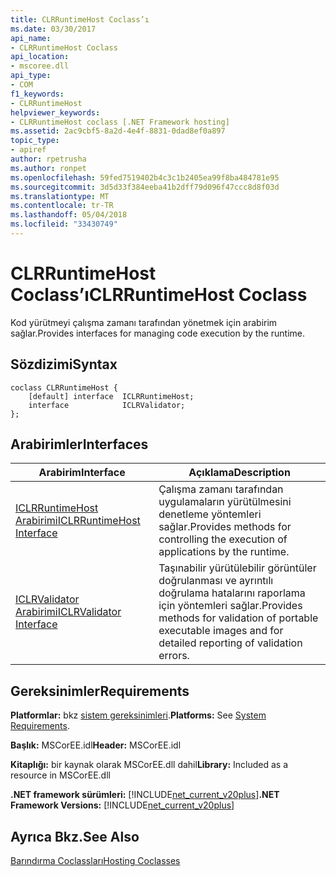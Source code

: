 ```yaml
---
title: CLRRuntimeHost Coclass’ı
ms.date: 03/30/2017
api_name:
- CLRRuntimeHost Coclass
api_location:
- mscoree.dll
api_type:
- COM
f1_keywords:
- CLRRuntimeHost
helpviewer_keywords:
- CLRRuntimeHost coclass [.NET Framework hosting]
ms.assetid: 2ac9cbf5-8a2d-4e4f-8831-0dad8ef0a897
topic_type:
- apiref
author: rpetrusha
ms.author: ronpet
ms.openlocfilehash: 59fed7519402b4c3c1b2405ea99f8ba484781e95
ms.sourcegitcommit: 3d5d33f384eeba41b2dff79d096f47ccc8d8f03d
ms.translationtype: MT
ms.contentlocale: tr-TR
ms.lasthandoff: 05/04/2018
ms.locfileid: "33430749"
---
```

# <a name="clrruntimehost-coclass"></a><span data-ttu-id="07729-102">CLRRuntimeHost Coclass’ı</span><span class="sxs-lookup"><span data-stu-id="07729-102">CLRRuntimeHost Coclass</span></span>
<span data-ttu-id="07729-103">Kod yürütmeyi çalışma zamanı tarafından yönetmek için arabirim sağlar.</span><span class="sxs-lookup"><span data-stu-id="07729-103">Provides interfaces for managing code execution by the runtime.</span></span>  
  
## <a name="syntax"></a><span data-ttu-id="07729-104">Sözdizimi</span><span class="sxs-lookup"><span data-stu-id="07729-104">Syntax</span></span>  
  
```  
coclass CLRRuntimeHost {  
    [default] interface  ICLRRuntimeHost;  
    interface            ICLRValidator;  
};  
```  
  
## <a name="interfaces"></a><span data-ttu-id="07729-105">Arabirimler</span><span class="sxs-lookup"><span data-stu-id="07729-105">Interfaces</span></span>  
  
|<span data-ttu-id="07729-106">Arabirim</span><span class="sxs-lookup"><span data-stu-id="07729-106">Interface</span></span>|<span data-ttu-id="07729-107">Açıklama</span><span class="sxs-lookup"><span data-stu-id="07729-107">Description</span></span>|  
|---------------|-----------------|  
|[<span data-ttu-id="07729-108">ICLRRuntimeHost Arabirimi</span><span class="sxs-lookup"><span data-stu-id="07729-108">ICLRRuntimeHost Interface</span></span>](../../../../docs/framework/unmanaged-api/hosting/iclrruntimehost-interface.md)|<span data-ttu-id="07729-109">Çalışma zamanı tarafından uygulamaların yürütülmesini denetleme yöntemleri sağlar.</span><span class="sxs-lookup"><span data-stu-id="07729-109">Provides methods for controlling the execution of applications by the runtime.</span></span>|  
|[<span data-ttu-id="07729-110">ICLRValidator Arabirimi</span><span class="sxs-lookup"><span data-stu-id="07729-110">ICLRValidator Interface</span></span>](../../../../docs/framework/unmanaged-api/hosting/iclrvalidator-interface.md)|<span data-ttu-id="07729-111">Taşınabilir yürütülebilir görüntüler doğrulanması ve ayrıntılı doğrulama hatalarını raporlama için yöntemleri sağlar.</span><span class="sxs-lookup"><span data-stu-id="07729-111">Provides methods for validation of portable executable images and for detailed reporting of validation errors.</span></span>|  
  
## <a name="requirements"></a><span data-ttu-id="07729-112">Gereksinimler</span><span class="sxs-lookup"><span data-stu-id="07729-112">Requirements</span></span>  
 <span data-ttu-id="07729-113">**Platformlar:** bkz [sistem gereksinimleri](../../../../docs/framework/get-started/system-requirements.md).</span><span class="sxs-lookup"><span data-stu-id="07729-113">**Platforms:** See [System Requirements](../../../../docs/framework/get-started/system-requirements.md).</span></span>  
  
 <span data-ttu-id="07729-114">**Başlık:** MSCorEE.idl</span><span class="sxs-lookup"><span data-stu-id="07729-114">**Header:** MSCorEE.idl</span></span>  
  
 <span data-ttu-id="07729-115">**Kitaplığı:** bir kaynak olarak MSCorEE.dll dahil</span><span class="sxs-lookup"><span data-stu-id="07729-115">**Library:** Included as a resource in MSCorEE.dll</span></span>  
  
 <span data-ttu-id="07729-116">**.NET framework sürümleri:** [!INCLUDE[net_current_v20plus](../../../../includes/net-current-v20plus-md.md)]</span><span class="sxs-lookup"><span data-stu-id="07729-116">**.NET Framework Versions:** [!INCLUDE[net_current_v20plus](../../../../includes/net-current-v20plus-md.md)]</span></span>  
  
## <a name="see-also"></a><span data-ttu-id="07729-117">Ayrıca Bkz.</span><span class="sxs-lookup"><span data-stu-id="07729-117">See Also</span></span>  
 [<span data-ttu-id="07729-118">Barındırma Coclassları</span><span class="sxs-lookup"><span data-stu-id="07729-118">Hosting Coclasses</span></span>](../../../../docs/framework/unmanaged-api/hosting/hosting-coclasses.md)
